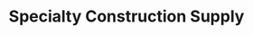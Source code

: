 ---
title: "Specialty Construction Supply"
url: /meridian/specialty-construction-supply/
shop: trade
---